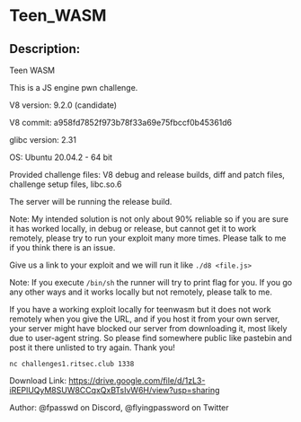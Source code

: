 
# Teen_WASM
## Description:
Teen WASM

This is a JS engine pwn challenge.

V8 version: 9.2.0 (candidate)

V8 commit: a958fd7852f973b78f33a69e75fbccf0b45361d6

glibc version: 2.31

OS: Ubuntu 20.04.2 - 64 bit

Provided challenge files: V8 debug and release builds, diff and patch files, challenge setup files, libc.so.6

The server will be running the release build.

Note: My intended solution is not only about 90% reliable so if you are sure it has worked locally, in debug or release, but cannot get it to work remotely, please try to run your exploit many more times. Please talk to me if you think there is an issue.

Give us a link to your exploit and we will run it like `./d8 <file.js>`

Note: If you execute `/bin/sh` the runner will try to print flag for you. If you go any other ways and it works locally but not remotely, please talk to me.

If you have a working exploit locally for teenwasm but it does not work remotely when you give the URL, and if you host it from your own server, your server might have blocked our server from downloading it, most likely due to user-agent string. So please find somewhere public like pastebin and post it there unlisted to try again. Thank you!

`nc challenges1.ritsec.club 1338`

Download Link: https://drive.google.com/file/d/1zL3-iREPlUQyM8SUW8CCqxQxBTsIvW6H/view?usp=sharing

Author: @fpasswd on Discord, @flyingpassword on Twitter

